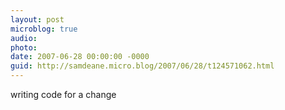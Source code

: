 ```yaml
---
layout: post
microblog: true
audio: 
photo: 
date: 2007-06-28 00:00:00 -0000
guid: http://samdeane.micro.blog/2007/06/28/t124571062.html
---
```

writing code for a change
